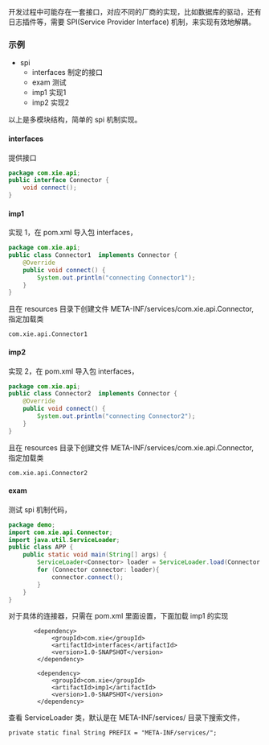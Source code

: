 
开发过程中可能存在一套接口，对应不同的厂商的实现，比如数据库的驱动，还有日志插件等，需要 SPI(Service Provider Interface) 机制，来实现有效地解耦。

### 示例

* spi
    * interfaces 制定的接口
    * exam 测试
    * imp1 实现1
    * imp2 实现2

以上是多模块结构，简单的 spi 机制实现。

#### interfaces 
提供接口
```java
package com.xie.api;
public interface Connector {
    void connect();
}
```

#### imp1
实现 1，在 pom.xml 导入包 interfaces，
```java
package com.xie.api;
public class Connector1  implements Connector {
    @Override
    public void connect() {
        System.out.println("connecting Connector1");
    }
}
```
且在 resources 目录下创建文件 META-INF/services/com.xie.api.Connector, 指定加载类
```
com.xie.api.Connector1
```

#### imp2
实现 2，在 pom.xml 导入包 interfaces，
```java
package com.xie.api;
public class Connector2  implements Connector {
    @Override
    public void connect() {
        System.out.println("connecting Connector2");
    }
}
```
且在 resources 目录下创建文件 META-INF/services/com.xie.api.Connector, 指定加载类
```
com.xie.api.Connector2
```

#### exam
测试 spi 机制代码，

```java
package demo;
import com.xie.api.Connector;
import java.util.ServiceLoader;
public class APP {
    public static void main(String[] args) {
        ServiceLoader<Connector> loader = ServiceLoader.load(Connector.class);
        for (Connector connector: loader){
            connector.connect();
        }
    }
}
```
对于具体的连接器，只需在 pom.xml 里面设置，下面加载 imp1 的实现
```maven
       <dependency>
            <groupId>com.xie</groupId>
            <artifactId>interfaces</artifactId>
            <version>1.0-SNAPSHOT</version>
        </dependency>

        <dependency>
            <groupId>com.xie</groupId>
            <artifactId>imp1</artifactId>
            <version>1.0-SNAPSHOT</version>
        </dependency>
```

查看 ServiceLoader 类，默认是在 META-INF/services/ 目录下搜索文件，
```
private static final String PREFIX = "META-INF/services/";
```